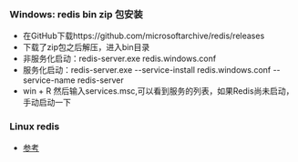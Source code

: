 ### Windows: redis bin zip 包安装
- 在GitHub下载https://github.com/microsoftarchive/redis/releases
- 下载了zip包之后解压，进入bin目录
- 非服务化启动：redis-server.exe redis.windows.conf
- 服务化启动：redis-server.exe --service-install redis.windows.conf --service-name redis-server
- win + R 然后输入services.msc,可以看到服务的列表，如果Redis尚未启动，手动启动一下


### Linux redis 
- [参考](https://www.jb51.net/article/162493.htm)